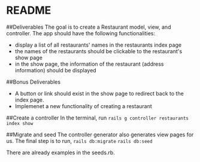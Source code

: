 # README

##Deliverables
The goal is to create a Restaurant model, view, and controller. The app should have the following functionalities:
* display a list of all restaurants' names in the restaurants index page
* the names of the restaurants should be clickable to the restaurant's show page
* in the show page, the information of the restaurant (address information) should be displayed

##Bonus Deliverables
* A button or link should exist in the show page to redirect back to the index page.
* Implemenet a new functionality of creating a restaurant

<!-- ##Create a model
In the terminal, run

`rails g model Restaurant name city state postal_code street_address` -->

##Create a controller
In the terminal, run
`rails g controller restaurants index show`

##Migrate and seed
The controller generator also generates view pages for us. The final step is to run,
`rails db:migrate`
`rails db:seed`

There are already examples in the seeds.rb.

